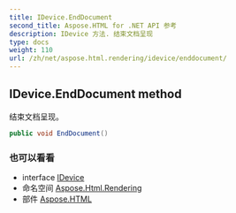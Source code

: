 ```yaml
---
title: IDevice.EndDocument
second_title: Aspose.HTML for .NET API 参考
description: IDevice 方法. 结束文档呈现
type: docs
weight: 110
url: /zh/net/aspose.html.rendering/idevice/enddocument/
---
```

## IDevice.EndDocument method

结束文档呈现。

```csharp
public void EndDocument()
```

### 也可以看看

* interface [IDevice](../)
* 命名空间 [Aspose.Html.Rendering](../../idevice/)
* 部件 [Aspose.HTML](../../../)


